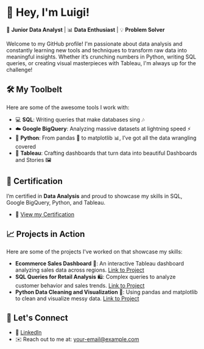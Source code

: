 # 👋 Hey, I'm Luigi!

🎯 **Junior Data Analyst** | 📊 **Data Enthusiast** | 💡 **Problem Solver**

Welcome to my GitHub profile! I'm passionate about data analysis and constantly learning new tools and techniques to transform raw data into meaningful insights. Whether it’s crunching numbers in Python, writing SQL queries, or creating visual masterpieces with Tableau, I'm always up for the challenge!

## 🛠️ My Toolbelt

Here are some of the awesome tools I work with:

- 💻 **SQL**: Writing queries that make databases sing 🎶
- ☁️ **Google BigQuery**: Analyzing massive datasets at lightning speed ⚡
- 🐍 **Python**: From pandas 🐼 to matplotlib 📊, I’ve got all the data wrangling covered
- 🎨 **Tableau**: Crafting dashboards that turn data into beautiful Dashboards and Stories 🖼️

## 🏅 Certification

I’m certified in **Data Analysis** and proud to showcase my skills in SQL, Google BigQuery, Python, and Tableau.

- 🏅 [View my Certification](https://credsverse.com/credentials/f549a3c2-4dc0-4ab8-a77c-c13d5f272706?)

## 📈 Projects in Action

Here are some of the projects I've worked on that showcase my skills:

- **Ecommerce Sales Dashboard** 🛒: An interactive Tableau dashboard analyzing sales data across regions. [Link to Project](https://github.com/luigilatorre/Tableau-The-Look-Ecommerce-Sales-Profit-Analysis)
- **SQL Queries for Retail Analysis** 🛍️: Complex queries to analyze customer behavior and sales trends. [Link to Project](https://github.com/luigilatorre/sql-data-analysis)
- **Python Data Cleaning and Visualization** 🐍: Using pandas and matplotlib to clean and visualize messy data. [Link to Project](https://github.com/luigilatorre/Air-Quality-Analysis-Lombardy-Region)

## 🚀 Let's Connect

- 💼 [LinkedIn](https://www.linkedin.com/in/luigi-la-torre-b900531b0/)
- ✉️ Reach out to me at: [your-email@example.com](mailto:luigiltr@gmail.com)
